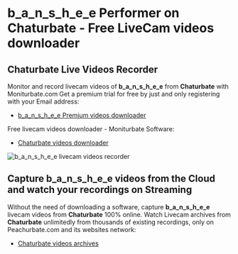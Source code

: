 # b_a_n_s_h_e_e Performer on Chaturbate - Free LiveCam videos downloader

## Chaturbate Live Videos Recorder

Monitor and record livecam videos of **b_a_n_s_h_e_e** from **Chaturbate** with Moniturbate.com
Get a premium trial for free by just and only registering with your Email address:
* [b_a_n_s_h_e_e Premium videos downloader](https://moniturbate.com/request-demo-licence-key.html)

Free livecam videos downloader - Moniturbate Software:
* [Chaturbate videos downloader](https://moniturbate.com/moniturbate-download-software.html)

![b_a_n_s_h_e_e livecam videos recorder](https://peachurnet.com/templates/moniturbate-software.png)


## Capture b_a_n_s_h_e_e videos from the Cloud and watch your recordings on Streaming

Without the need of downloading a software, capture **b_a_n_s_h_e_e** livecam videos from **Chaturbate** 100% online.
Watch Livecam archives from **Chaturbate** unlimitedly from thousands of existing recordings, only on Peachurbate.com and its websites network:
* [Chaturbate videos archives](https://peachurnet.com/)
